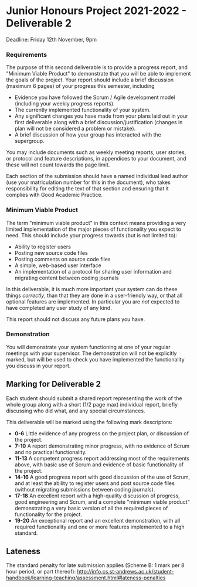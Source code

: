 # Junior Honours Project 2021-2022 - Deliverable 2

Deadline: Friday 12th November, 9pm

### Requirements

The purpose of this second deliverable is to provide a progress report, and
"Minimum Viable Product" to demonstrate that you will be able to
implement the goals of the project. Your report should include a brief
discussion (maximum 6 pages) of your progress this semester, including

- Evidence you have followed the Scrum / Agile development model (including
  your weekly progress reports). 
- The currently implemented functionality of your system.
- Any significant changes you have made from your plans laid out in your first
  deliverable along with a brief discussion/justification (changes in plan will
  not be considered a problem or mistake).
- A brief discussion of how your group has interacted with the supergroup.

You may include documents such as weekly meeting reports, user stories, or
protocol and feature descriptions, in appendices to your document, and these
will not count towards the page limit.

Each section of the submission should have a named individual lead author (use
your matriculation number for this in the document), who takes responsibility
for editing the text of that section and ensuring that it complies with Good
Academic Practice.

### Minimum Viable Product

The term "minimum viable product" in this context means providing a very
limited implementation of the major pieces of functionality you expect to need.
This should include your progress towards (but is not limited to):

* Ability to register users
* Posting new source code files
* Posting comments on source code files
* A simple, web-based user interface
* An implementation of a protocol for sharing user information and migrating
  content between coding journals

In this deliverable, it is much more important your system can do these things
*correctly*, than that they are done in a user-friendly way, or that all
optional features are implemented. In particular you are *not* expected to have
completed any user study of any kind.

This report should not discuss any future plans you have.

### Demonstration

You will demonstrate your system functioning at one of your regular meetings
with your supervisor. The demonstration will not be explicitly marked, but will
be used to check you have implemented the functionality you discuss in your
report.

## Marking for Deliverable 2

Each student should submit a shared report representing the work of the whole
group along with a short (1/2 page max) individual report, briefly discussing
who did what, and any special circumstances.

This deliverable will be marked using the following mark descriptors:

* **0-6** Little evidence of any progress on the project plan, or discussion of
  the project.
* **7-10** A report demonstrating minor progress, with no evidence of Scrum and
  no practical functionality.
* **11-13** A competent progress report addressing most of the requirements
  above, with basic use of Scrum and evidence of basic functionality of the
  project.
* **14-16** A good progress report with good discussion of the use of Scrum,
  and at least the ability to register users and post source code files
  (without migrating submissions between coding journals).
* **17-18** An excellent report with a high-quality discussion of progress,
  good engineering and Scrum, and a complete "minimum viable product"
  demonstrating a very basic version of all the required pieces of
  functionality for the project.
* **19-20** An exceptional report and an excellent demonstration, with all
  required functionality and one or more features implemented to a high
  standard.

## Lateness

The standard penalty for late submission applies (Scheme B: 1 mark per 8 hour
period, or part thereof):
<http://info.cs.st-andrews.ac.uk/student-handbook/learning-teaching/assessment.html#lateness-penalties>
